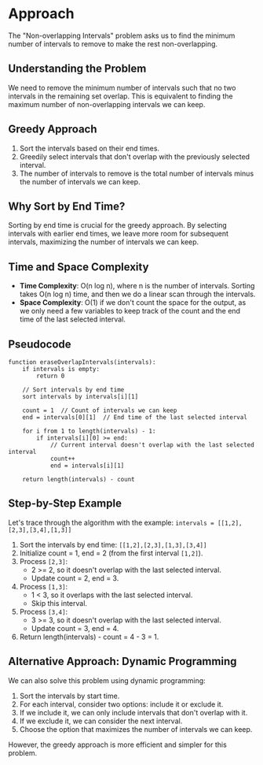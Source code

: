 # Approach

The "Non-overlapping Intervals" problem asks us to find the minimum
number of intervals to remove to make the rest non-overlapping.

## Understanding the Problem

We need to remove the minimum number of intervals such that no two intervals in
the remaining set overlap. This is equivalent to finding the maximum number of
non-overlapping intervals we can keep.

## Greedy Approach

1. Sort the intervals based on their end times.
2. Greedily select intervals that don't overlap with the previously selected interval.
3. The number of intervals to remove is the total number of intervals minus the
   number of intervals we can keep.

## Why Sort by End Time?

Sorting by end time is crucial for the greedy approach. By selecting intervals
with earlier end times, we leave more room for subsequent intervals, maximizing
the number of intervals we can keep.

## Time and Space Complexity

- **Time Complexity**: O(n log n), where n is the number of intervals. Sorting takes O(n log n) time, and then we do a linear scan through the intervals.
- **Space Complexity**: O(1) if we don't count the space for the output, as we only need a few variables to keep track of the count and the end time of the last selected interval.

## Pseudocode

```
function eraseOverlapIntervals(intervals):
    if intervals is empty:
        return 0
    
    // Sort intervals by end time
    sort intervals by intervals[i][1]
    
    count = 1  // Count of intervals we can keep
    end = intervals[0][1]  // End time of the last selected interval
    
    for i from 1 to length(intervals) - 1:
        if intervals[i][0] >= end:
            // Current interval doesn't overlap with the last selected interval
            count++
            end = intervals[i][1]
    
    return length(intervals) - count
```

## Step-by-Step Example

Let's trace through the algorithm with the example: `intervals = [[1,2],[2,3],[3,4],[1,3]]`

1. Sort the intervals by end time: `[[1,2],[2,3],[1,3],[3,4]]`
2. Initialize count = 1, end = 2 (from the first interval `[1,2]`).
3. Process `[2,3]`:
   - 2 >= 2, so it doesn't overlap with the last selected interval.
   - Update count = 2, end = 3.
4. Process `[1,3]`:
   - 1 < 3, so it overlaps with the last selected interval.
   - Skip this interval.
5. Process `[3,4]`:
   - 3 >= 3, so it doesn't overlap with the last selected interval.
   - Update count = 3, end = 4.
6. Return length(intervals) - count = 4 - 3 = 1.

## Alternative Approach: Dynamic Programming

We can also solve this problem using dynamic programming:
1. Sort the intervals by start time.
2. For each interval, consider two options: include it or exclude it.
3. If we include it, we can only include intervals that don't overlap with it.
4. If we exclude it, we can consider the next interval.
5. Choose the option that maximizes the number of intervals we can keep.

However, the greedy approach is more efficient and simpler for this problem.
